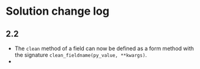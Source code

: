 
# Solution change log


## 2.2

- The `clean` method of a field can now be defined as a form method with the signature `clean_fieldname(py_value, **kwargs)`.
- 

